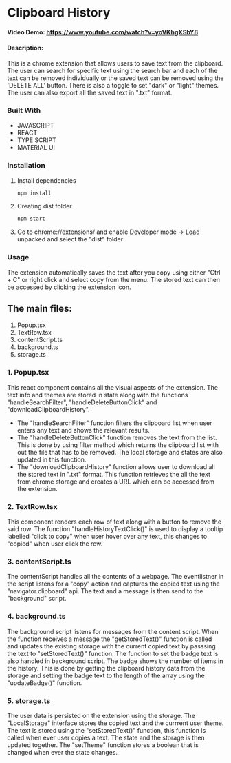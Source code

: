 # Clipboard History

#### Video Demo: https://www.youtube.com/watch?v=yoVKhgXSbY8

#### Description:

This is a chrome extension that allows users to save text from the clipboard. The user can search for specific text using the search bar and each of the text can be removed individually or the saved text can be removed using the 'DELETE ALL' button. There is also a toggle to set "dark" or "light" themes. The user can also export all the saved text in ".txt" format.

### Built With

- JAVASCRIPT
- REACT
- TYPE SCRIPT
- MATERIAL UI

### Installation

1. Install dependencies
   ```sh
   npm install
   ```
2. Creating dist folder
   ```sh
   npm start
   ```
3. Go to chrome://extensions/ and enable Developer mode -> Load unpacked
   and select the "dist" folder

### Usage

The extension automatically saves the text after you copy using either "Ctrl + C" or right click and select copy from the menu. The stored text can then be accessed by clicking the extension icon.

## The main files:

1. Popup.tsx
2. TextRow.tsx
3. contentScript.ts
4. background.ts
5. storage.ts

### 1. Popup.tsx

This react component contains all the visual aspects of the extension. The text info and themes are stored in state along with the functions
"handleSearchFilter", "handleDeleteButtonClick" and "downloadClipboardHistory".

- The "handleSearchFilter" function filters the clipboard list when user enters any text and shows the relevant results.
- The "handleDeleteButtonClick" function removes the text from the list. This is done by using filter method which returns the clipboard list with out the file that has to be removed. The local storage and states are also updated in this function.
- The "downloadClipboardHistory" function allows user to download all the stored text in ".txt" format. This function retrieves the all the text from chrome storage and creates a URL which can be accessed from the extension.

### 2. TextRow.tsx

This component renders each row of text along with a button to remove the said row. The function "handleHistoryTextClick()" is used to display a tooltip labelled "click to copy" when user hover over any text, this changes to "copied" when user click the row.

### 3. contentScript.ts

The contentScript handles all the contents of a webpage. The eventlistner in the script listens for a "copy" action and captures the copied text using the "navigator.clipboard" api. The text and a message is then send to the "background" script.

### 4. background.ts

The background script listens for messages from the content script. When the function receives a message the "getStoredText()" function is called and updates the existing storage with the current copied text by passsing the text to "setStoredText()" function. The function to set the badge text is also handled in background script. The badge shows the number of items in the history. This is done by getting the clipboard history data from the storage and setting the badge text to the length of the array using the "updateBadge()" function.

### 5. storage.ts

The user data is persisted on the extension using the storage. The "LocalStorage" interface stores the copied text and the currrent user theme. The text is stored using the "setStoredText()" function, this function is called when ever user copies a text. The state and the storage is then updated together. The "setTheme" function stores a boolean that is changed when ever the state changes.
